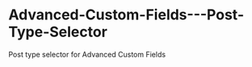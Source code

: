Advanced-Custom-Fields---Post-Type-Selector
===========================================

Post type selector for Advanced Custom Fields 